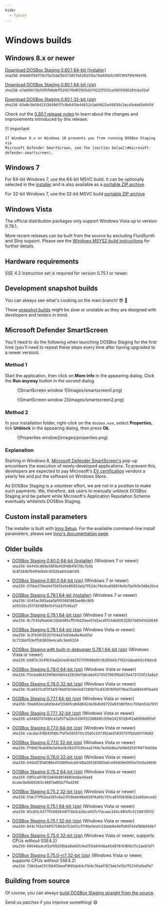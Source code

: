 ```yaml
---
hide:
  - footer
---
```


# Windows builds

## Windows 8.x or newer

[Download DOSBox Staging 0.80.1 64-bit (Installer)][0_80_1_x64_INSTALLER]
<br>
<small>
sha256: 94b961f397f3b70a13daf3b573857b52<wbr>62515e75d490bfc19f019479fe1694f8
</small>

[Download DOSBox Staging 0.80.1 64-bit (zip)][0_80_1_x64_ZIP]
<br>
<small>
sha256: e7ab98013b55f6fd6db1f529574b8f29<wbr>05d374225f532ce0905666281cbe32af
</small>

[Download DOSBox Staging 0.80.1 32-bit (zip)][0_80_1_x32_ZIP]
<br>
<small>
sha256: 63a8c5b084231364961f7c8b6415e446<wbr>22c5ab9822e49839c2aca1bddd3a9459
</small>

Check out the [0.80.1 release notes](release-notes/0.80.1.md) to learn about
the changes and improvements introduced by this release.

!!! important

    If Windows 8.x or Windows 10 prevents you from running DOSBox Staging via
    Microsoft Defender SmartScreen, see the [section below](#microsoft-defender-smartscreen).

## Windows 7

For 64-bit Windows 7, use the 64-bit MSVC build. It can be optionally selected
in the [installer][0_80_1_x64_INSTALLER] and is also available as a [portable
ZIP archive][0_80_1_x64_ZIP].

For 32-bit Windows 7, use the 32-bit MSVC build [portable ZIP archive][0_80_1_x32_ZIP]

## Windows Vista

The official distribution packages only support Windows Vista up to version
0.78.1.

More recent releases can be built from the source by excluding FluidSynth and
Slirp support. Please see the [Windows MSYS2 build instructions][win-build]
for further details.

[win-build]: https://github.com/dosbox-staging/dosbox-staging/blob/main/docs/build-windows.md#build-using-msys2

## Hardware requirements

SSE 4.2 instruction set is required for version 0.75.1 or newer.

## Development snapshot builds

You can always see what's cooking on the main branch! :sunglasses: :beer:

These [snapshot builds](development-builds.md) might be slow or unstable as they
are designed with developers and testers in mind.


## Microsoft Defender SmartScreen

You'll need to do the following when launching DOSBox Staging for the first
time (you'll need to repeat these steps every time after having upgraded to a newer version).

### Method 1

Start the application, then click on **More info** in the appearing dialog.
Click the **Run anyway** button in the second dialog.

<figure markdown>
  ![SmartScreen window 1](images/smartscreen1.png)
</figure>

<figure markdown>
  ![SmartScreen window 2](images/smartscreen2.png)
</figure>


### Method 2

In your installation folder, right-click on the `dosbox.exe`, select **Properties**, tick
**Unblock** in the appearing dialog, then press **Ok**.

<figure markdown>
  ![Properties window](images/properties.png)
</figure>


### Explanation

Starting in Windows 8, [Microsoft Defender SmartScreen's](https://docs.microsoft.com/en-us/windows/security/threat-protection/windows-defender-smartscreen/windows-defender-smartscreen-overview
) pop-up encumbers the execution
of newly-developed applications.  To prevent this, developers are expected to pay
Microsoft's [EV certification](https://docs.microsoft.com/en-gb/archive/blogs/ie/microsoft-smartscreen-extended-validation-ev-code-signing-certificates) vendors a yearly fee and put the software on Windows
Store.

As DOSBox Staging is a volunteer effort, we are not in a position to make such
payments. We, therefore, ask users to manually unblock DOSBox Staging and be
patient while Microsoft's Application Reputation Scheme eventually whitelists
DOSBox Staging.

## Custom install parameters

The installer is built with [Inno Setup](https://jrsoftware.org/isinfo.php). For the available
command-line install parameters, please see [Inno's documentation page](https://jrsoftware.org/ishelp/index.php?topic=setupcmdline).


## Older builds

- [DOSBox Staging 0.80.0 64-bit (Installer)][0_80_0_x64_INSTALLER] (Windows 7 or newer)
  <br>
  <small>
  sha256: 84445c869e58f6b4591484f6178c7b5b<wbr>3c8f284bf9460e9afc4502ba842ab039
  </small>

- [DOSBox Staging 0.80.0 64-bit (zip)][0_80_0_x64_ZIP] (Windows 7 or newer)
  <br>
  <small>
  sha256: 075be379ed4475615e0e86953eb21f02<wbr>4c74b4cafd6914e9cf5ef40e3d9e26cd
  </small>

- [DOSBox Staging 0.79.1 64-bit (installer)][0_79_1_x64_INSTALLER] (Windows 7 or newer)
  <br>
  <small>
  sha256: 0045ac995ada0af955681983ae86c969<wbr>a05030c25173618f8b1547a267046a27
  </small>

- [DOSBox Staging 0.79.1 64-bit (zip)][0_79_1_x64_ZIP] (Windows 7 or newer)
  <br>
  <small>
  sha256: 8c7045dfea6dc20bb985cff516d2faee<wbr>51d2ecaf054db60632857b6941d3d648
  </small>

- [DOSBox Staging 0.78.1 64-bit (zip)][0_78_1_x64_MSYS2] (Windows Vista or newer)
  <br>
  <small>
  sha256: 3c2f408125351154a37e93de8a4bd05d<wbr>0c722bbf53e1f583909e4ca6c3eb9204
  </small>

- [DOSBox Staging with built-in debugger 0.78.1 64-bit (zip)][0_78_1_x64_MSVC] (Windows Vista or newer)
  <br>
  <small>
  sha256: b99f3c354f831ed2b0ed04d215170f69<wbr>6b6fc18285b0c7192c0abab62c41bbc8
  </small>

- [DOSBox Staging 0.78.0 64-bit (zip)][0_78_0_x64] (Windows Vista or newer)
  <br>
  <small>
  sha256: f13cba664259fdb0db5e32826e13dcde<wbr>d4270557963f6e823a4731129f23a8a3
  </small>

- [DOSBox Staging 0.78.0 32-bit (zip)][0_78_0_x86] (Windows Vista or newer)
  <br>
  <small>
  sha256: 0ca9201cdf3f3a1576b97b0de0e87280<wbr>b75c633976f0b179ba33a68d44f5ba56
  </small>

- [DOSBox Staging 0.77.1 64-bit (zip)][0_77_1_x64] (Windows Vista or newer)
  <br>
  <small>
  sha256: 11ba992ece6d3e4ef2046fcdb6d842da<wbr>364b69720a921d61fdcc793eb52e7051
  </small>

- [DOSBox Staging 0.77.1 32-bit (zip)][0_77_1_x86] (Windows Vista or newer)
  <br>
  <small>
  sha256: a34883101486ce2af071a29c6390f203<wbr>8889fc519e042101284f2a6999d9f0ef
  </small>

- [DOSBox Staging 0.77.0 64-bit (zip)][0_77_0_x64] (Windows Vista or newer)
  <br>
  <small>
  sha256: cacdac418642fd8c7faf1e5955110c35<wbr>d0c207392ae20835707fd2a1e1114b82
  </small>

- [DOSBox Staging 0.77.0 32-bit (zip)][0_77_0_x86] (Windows Vista or newer)
  <br>
  <small>
  sha256: f718d07bab69e3e1be0b28207039cea2<wbr>746c7e45b8ba7a19b625011f477e609a
  </small>

- [DOSBox Staging 0.76.0 32-bit (zip)][0_76_0_x86] (Windows Vista or newer)
  <br>
  <small>
  sha256: 646d2f3fa8189e411589fedcb8148a29<wbr>5361693a6ce95d08e06f4a70e5a36b16
  </small>

- [DOSBox Staging 0.75.2 64-bit (zip)][0_75_2_x64] (Windows Vista or newer)
  <br>
  <small>
  sha256: 09f0ca911813a64b8814880eb6e49ad4<wbr>dcdac9a5bb9263c4887ad82b71fad292
  </small>

- [DOSBox Staging 0.75.2 32-bit (zip)][0_75_2_x86] (Windows Vista or newer)
  <br>
  <small>
  sha256: 51dc171ff52ea395c6a22f09ebb98a93<wbr>974a95c701ca81008368c22a66deced2
  </small>

- [DOSBox Staging 0.75.1 64-bit (zip)][0_75_1_x64] (Windows Vista or newer)
  <br>
  <small>
  sha256: 80c60c4377ff2882649f113b3cb3bcd4<wbr>07c17acaac344c49fa1fc4229813f012
  </small>

- [DOSBox Staging 0.75.1 32-bit (zip)][0_75_1_x86] (Windows Vista or newer)
  <br>
  <small>
  sha256: 843c742a348f575862e152e02cf174be<wbr>0ea1c52bdb6e4bffd65f34af88b566b7
  </small>

- [DOSBox Staging 0.75.0 32-bit (zip)][0_75_0_x86] (Windows Vista or newer, supports CPUs without SSE4.2)
  <br>
  <small>
  sha256: 69046adcef2ef9920fbba8d40fc9e51f<wbr>3dd144ba4549787e1816cf1c2ae87d71
  </small>

- [DOSBox Staging 0.75.0-rc1 32-bit (zip)][0_75_0_rc1_x86] (Windows Vista or newer, supports CPUs without SSE4.2)
  <br>
  <small>
  sha256: 738d2ae2101384f2eeaf1895de64cf1b<wbr>4c76eaf7873de7e15b7f52145dfed7e7
  </small>


[0_80_1_x64_INSTALLER]: https://github.com/dosbox-staging/dosbox-staging/releases/download/v0.80.1/dosbox-staging-v0.80.1-setup.exe
[0_80_1_x64_ZIP]: https://github.com/dosbox-staging/dosbox-staging/releases/download/v0.80.1/dosbox-staging-windows-x86_64-v0.80.1.zip
[0_80_1_x32_ZIP]: https://github.com/dosbox-staging/dosbox-staging/releases/download/v0.80.1/dosbox-staging-windows-x86_32-v0.80.1.zip
[0_80_0_x64_INSTALLER]: https://github.com/dosbox-staging/dosbox-staging/releases/download/v0.80.0/dosbox-staging-v0.80.0-setup.exe
[0_80_0_x64_ZIP]: https://github.com/dosbox-staging/dosbox-staging/releases/download/v0.80.0/dosbox-staging-windows-msys2-x86_64-v0.80.0.zip
[0_79_1_x64_INSTALLER]: https://github.com/dosbox-staging/dosbox-staging/releases/download/v0.79.1/dosbox-staging-v0.79.1-setup.exe
[0_79_1_x64_ZIP]: https://github.com/dosbox-staging/dosbox-staging/releases/download/v0.79.1/dosbox-staging-windows-x86_64-v0.79.1.zip
[0_78_1_x64_MSYS2]: https://github.com/dosbox-staging/dosbox-staging/releases/download/v0.78.1/dosbox-staging-windows-msys2-x86_64-v0.78.1.zip
[0_78_1_x64_MSVC]: https://github.com/dosbox-staging/dosbox-staging/releases/download/v0.78.1/dosbox-staging-windows-x64-v0.78.1.zip
[0_78_0_x64]: https://github.com/dosbox-staging/dosbox-staging/releases/download/v0.78.0/dosbox-staging-windows-msys2-x86_64-v0.78.0.zip
[0_78_0_x86]: https://github.com/dosbox-staging/dosbox-staging/releases/download/v0.78.0/dosbox-staging-windows-msys2-i686-v0.78.0.zip
[0_77_1_x64]: https://github.com/dosbox-staging/dosbox-staging/releases/download/v0.77.1/dosbox-staging-windows-x64-v0.77.1.zip
[0_77_1_x86]: https://github.com/dosbox-staging/dosbox-staging/releases/download/v0.77.1/dosbox-staging-windows-x86-v0.77.1.zip
[0_77_0_x64]: https://github.com/dosbox-staging/dosbox-staging/releases/download/v0.77.0/dosbox-staging-windows-x64-v0.77.0.zip
[0_77_0_x86]: https://github.com/dosbox-staging/dosbox-staging/releases/download/v0.77.0/dosbox-staging-windows-x86-v0.77.0.zip
[0_76_0_x64]: https://github.com/dosbox-staging/dosbox-staging/releases/download/v0.76.0/dosbox-staging-windows-x64-v0.76.0.zip
[0_76_0_x86]: https://github.com/dosbox-staging/dosbox-staging/releases/download/v0.76.0/dosbox-staging-windows-x86-v0.76.0.zip
[0_75_2_x64]: https://github.com/dosbox-staging/dosbox-staging/releases/download/v0.75.2/dosbox-staging-windows-x64-v0.75.2.zip
[0_75_2_x86]: https://github.com/dosbox-staging/dosbox-staging/releases/download/v0.75.2/dosbox-staging-windows-x86-v0.75.2.zip
[0_75_1_x64]: https://github.com/dosbox-staging/dosbox-staging/releases/download/v0.75.1/dosbox-staging-windows-x64-v0.75.1.zip
[0_75_1_x86]: https://github.com/dosbox-staging/dosbox-staging/releases/download/v0.75.1/dosbox-staging-windows-x86-v0.75.1.zip
[0_75_0_x86]: https://github.com/dosbox-staging/dosbox-staging/releases/download/v0.75.0/dosbox-staging-windows-v0.75.0.zip
[0_75_0_rc1_x86]: https://github.com/dosbox-staging/dosbox-staging/releases/download/v0.75.0-rc1/dosbox-staging-windows-v0.75.0-rc1.zip


## Building from source

Of course, you can always [build DOSBox Staging straight from the source][4].

Send us patches if you improve something! :smile:

[4]:https://github.com/dosbox-staging/dosbox-staging

